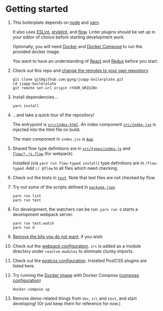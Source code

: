 # Getting started

1. This boilerplate depends on [node](https://nodejs.org/en/download/) and [yarn](https://yarnpkg.com/lang/en/docs/install/).

   It also uses [ESLint](http://eslint.org/), [stylelint](https://stylelint.io/), and [flow](https://flowtype.org/). Linter plugins should be set up in your editor of choice before starting development work.

   Optionally, you will need [Docker](https://docs.docker.com/engine/installation/) and [Docker Compose](https://docs.docker.com/compose/install/) to run the provided docker image.

   You want to have an understanding of [React](https://facebook.github.io/react/tutorial/tutorial.html#what-is-react) and [Redux](http://redux.js.org/#the-gist) before you start.

2. Check out this repo and [change the remotes to your own repository](https://help.github.com/articles/changing-a-remote-s-url/)
    ```
    git clone git@github.com:gyng/jsapp-boilerplate.git
    cd jsapp-boilerplate
    git remote set-url origin <YOUR_ORIGIN>
    ```

3. Install dependencies…
    ```
    yarn install
    ```

4. …and take a quick tour of the repository!

   The entrypoint is [`src/index.html`](/src/index.html). An index component [`src/index.jsx`](/src/index.jsx) is injected into the html file on build.

   The main component in `index.jsx` is [`App`](/src/components/App/index.jsx).

5. Shared flow type definitions are in [`src/types/index.js`](/src/types/index.js) and [`flow/*.js.flow`](/flow) (for webpack)

   Installed (via `yarn run flow-typed install`) type definitions are in `/flow-typed`.  Add `// @flow` to all files which need checking.

6. Check out the tests in [`test`](/test). Note that test files are not checked by flow.

7. Try out some of the scripts defined in [`package.json`](/package.json)
    ```
    yarn run lint
    yarn run test
    ```

8. For development, the watchers can be run. `yarn run d` starts a development webpack server.
    ```
    yarn run test:watch
    yarn run d
    ```

9. [Remove the bits you do not want](customization.md#removing-bits-and-pieces), if you wish

10. Check out the [webpack configuration](/webpack.config.js). `src` is added as a module directory under `resolve.modules` to eliminate clunky imports.

11. Check out the [postcss configuration](/postcss.config.js). Installed PostCSS plugins are listed here.

12. Try running the [Docker image](/Dockerfile) with Docker Compose ([compose configuration](/docker-compose.yml))
    ```
    docker-compose up
    ```

13. Remove demo-related things from `doc`, `src` and `test`, and start developing! (Or just keep them for reference for now.)
